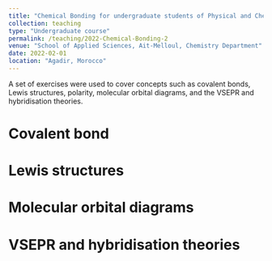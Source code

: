 ```yaml
---
title: "Chemical Bonding for undergraduate students of Physical and Chemical Sciences"
collection: teaching
type: "Undergraduate course"
permalink: /teaching/2022-Chemical-Bonding-2
venue: "School of Applied Sciences, Ait-Melloul, Chemistry Department"
date: 2022-02-01
location: "Agadir, Morocco"
---
```


A set of exercises were used to cover concepts such as covalent bonds, Lewis structures, polarity, molecular orbital diagrams, and the VSEPR and hybridisation theories.

Covalent bond
======

Lewis structures
======

Molecular orbital diagrams
======

VSEPR and hybridisation theories
======